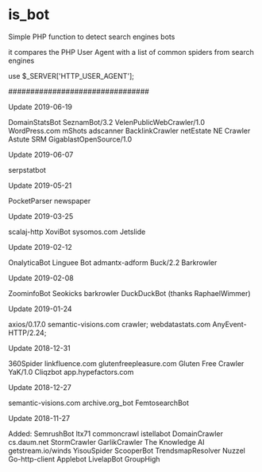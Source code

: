 is_bot
======

Simple PHP function to detect search engines bots

it compares the PHP User Agent with a list of common spiders from search engines

use $_SERVER['HTTP_USER_AGENT'];


################################


Update 2019-06-19

DomainStatsBot
SeznamBot/3.2
VelenPublicWebCrawler/1.0
WordPress.com mShots
adscanner
BacklinkCrawler
netEstate NE Crawler
Astute SRM
GigablastOpenSource/1.0


Update 2019-06-07

serpstatbot

Update 2019-05-21

PocketParser
newspaper

Update 2019-03-25

scalaj-http
XoviBot
sysomos.com
Jetslide

Update 2019-02-12

OnalyticaBot
Linguee Bot
admantx-adform
Buck/2.2
Barkrowler

Update 2019-02-08

ZoominfoBot
Seokicks
barkrowler
DuckDuckBot
(thanks RaphaelWimmer)

Update 2019-01-24

axios/0.17.0
semantic-visions.com crawler;
webdatastats.com
AnyEvent-HTTP/2.24;

Update 2018-12-31

360Spider
linkfluence.com
glutenfreepleasure.com
Gluten Free Crawler
YaK/1.0
Cliqzbot
app.hypefactors.com

Update 2018-12-27

semantic-visions.com
archive.org_bot
FemtosearchBot

Update 2018-11-27

Added:
SemrushBot
ltx71
commoncrawl
istellabot
DomainCrawler
cs.daum.net
StormCrawler
GarlikCrawler
The Knowledge AI
getstream.io/winds
YisouSpider
ScooperBot
TrendsmapResolver
Nuzzel
Go-http-client
Applebot
LivelapBot
GroupHigh
